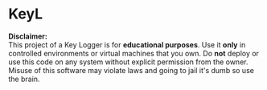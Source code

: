 # KeyL

**Disclaimer:**  
This project of a Key Logger is for **educational purposes**. Use it **only** in controlled environments or virtual machines that you own. Do **not** deploy or use this code on any system without explicit permission from the owner. Misuse of this software may violate laws and going to jail it's dumb so use the brain.
